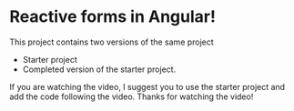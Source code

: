# Reactive forms in Angular!
This project contains two versions of the same project 
- Starter project
- Completed version of the starter project.

If you are watching the video, I suggest you to use the starter project and add the code following the video.
Thanks for watching the video!
